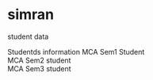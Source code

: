# simran
student data
<head>
  <title>students department</title
  <h1> Studentds information </h1>
  <p2>MCA Sem1 Student</p2> <br>
  <p3>MCA Sem2 student</p3> <br>
  <p4>MCA Sem3 student</p4>
</head>
